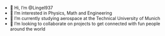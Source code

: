 - 👋 Hi, I’m @Lingel937
- 👀 I’m interested in Physics, Math and Engineering
- 🌱 I’m currently studying aerospace at the Technical University of Munich
- 💞️ I’m looking to collaborate on projects to get connected with fun people around the world
<!---
Lingel937/Lingel937 is a ✨ special ✨ repository because its `README.md` (this file) appears on your GitHub profile.
You can click the Preview link to take a look at your changes.
--->

